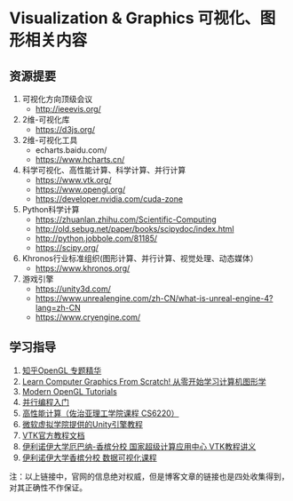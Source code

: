 # Visualization & Graphics 可视化、图形相关内容

## 资源提要

1. 可视化方向顶级会议
    - http://ieeevis.org/
1. 2维-可视化库
    - https://d3js.org/
1. 2维-可视化工具
    - echarts.baidu.com/
    - https://www.hcharts.cn/
1. 科学可视化、高性能计算、科学计算、并行计算
    - https://www.vtk.org/
    - https://www.opengl.org/
    - https://developer.nvidia.com/cuda-zone
1. Python科学计算
    - https://zhuanlan.zhihu.com/Scientific-Computing
    - http://old.sebug.net/paper/books/scipydoc/index.html
    - http://python.jobbole.com/81185/
    - https://scipy.org/
1. Khronos行业标准组织(图形计算、并行计算、视觉处理、动态媒体）
    - https://www.khronos.org/
1. 游戏引擎
    - https://unity3d.com/
    - https://www.unrealengine.com/zh-CN/what-is-unreal-engine-4?lang=zh-CN
    - https://www.cryengine.com/

## 学习指导

1. [知乎OpenGL 专题精华](https://www.zhihu.com/topic/19566193/top-answers)
1. [Learn Computer Graphics From Scratch! 从零开始学习计算机图形学](http://www.scratchapixel.com/)
1. [Modern OpenGL Tutorials](http://ogldev.atspace.co.uk/)
1. [并行编程入门](https://cn.udacity.com/course/intro-to-parallel-programming--cs344)
1. [高性能计算（佐治亚理工学院课程 CS6220）](https://cn.udacity.com/course/high-performance-computing--ud281)
1. [微软虚拟学院提供的Unity引擎教程](https://mva.microsoft.com/search/SearchResults.aspx#!q=unity&lang=2052)
1. [VTK官方教程文档](https://www.vtk.org/Wiki/VTK/Learning_VTK)
1. [伊利诺伊大学厄巴纳-香槟分校 国家超级计算应用中心 VTK教程讲义](http://www.ncsa.illinois.edu/People/semeraro/PPT/VTK_TUTORIAL/v3_document.htm)
1. [伊利诺伊大学香槟分校 数据可视化课程](https://www.coursera.org/learn/datavisualization)

注：以上链接中，官网的信息绝对权威，但是博客文章的链接也是四处收集得到，对其正确性不作保证。